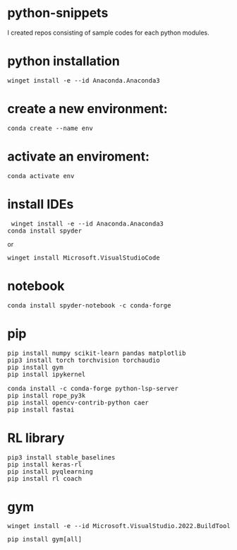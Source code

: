 # python-snippets 
I created repos consisting of sample codes for each python modules.

# python installation
<pre>winget install -e --id Anaconda.Anaconda3</pre>

#  create a new environment:
<pre>conda create --name env</pre>

# activate an enviroment:
<pre>conda activate env</pre>

# install IDEs
<pre> winget install -e --id Anaconda.Anaconda3
conda install spyder</pre>
or
<pre>winget install Microsoft.VisualStudioCode</pre>

# notebook
<pre>conda install spyder-notebook -c conda-forge</pre>

# pip
<pre>pip install numpy scikit-learn pandas matplotlib 
pip3 install torch torchvision torchaudio 
pip install gym
pip install ipykernel

conda install -c conda-forge python-lsp-server
pip install rope_py3k
pip install opencv-contrib-python caer
pip install fastai
</pre>

# RL library
<pre>pip3 install stable_baselines
pip install keras-rl
pip install pyqlearning
pip install rl_coach
</pre>

# gym
<pre>winget install -e --id Microsoft.VisualStudio.2022.BuildTools # Microsoft Visual C++ 14.0 or greater</pre>

<pre>pip install gym[all]</pre>
